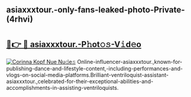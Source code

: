 ## asiaxxxtour.-only-fans​-leaked-photo​-Private-(4rhvi)


# <h2><a href="https://mediaupload.pro?title=asiaxxxtour.&ref=git">🔗👉 🔴 asiaxxxtour.-P𝚑ot𝚘𝚜-V𝚒d𝚎o</a></h2>

[![Corinna Kopf Nue Nu𝚍e𝚜](https://i.imgur.com/0qMVB7G.gif)](https://mediaupload.pro?title=asiaxxxtour.&ref=git)
Online-influencer-asiaxxxtour.,known-for-publishing-dance-and-lifestyle-content,-including-performances-and-vlogs-on-social-media-platforms.Brilliant-ventriloquist-assistant-asiaxxxtour.,celebrated-for-their-exceptional-abilities-and-accomplishments-in-assisting-ventriloquists.  